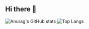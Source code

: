 ## Hi there 👋

![Anurag's GitHub stats](https://github-readme-stats.vercel.app/api?username=taner04&show_icons=true)
![Top Langs](https://github-readme-stats.vercel.app/api/top-langs/?username=taner04&size_weight=0.5&count_weight=0.5)
